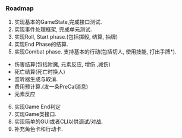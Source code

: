 ### Roadmap

1. 实现基本的GameState,完成接口测试.
2. 实现事件处理框架, 完成单元测试. 
3. 实现Roll, Start phase.(包括掷骰, 结算, 抽牌)
4. 实现End Phase的结算.
5. 实现Combat phase. 支持基本的行动(包括切人, 使用技能, 打出手牌*). 
  - 伤害结算(包括附魔, 元素反应, 增伤 ,减伤)
  - 死亡结算(死亡时换人)
  - 监听器生成与取消.
  - 费用预计算.(发一条PreCal消息)
  - 元素反应
6. 实现Game End判定
7. 实现Game类接口.
8. 实现简单的GUI或者CLI以供调试/对战.
9.  补充角色卡和行动卡.